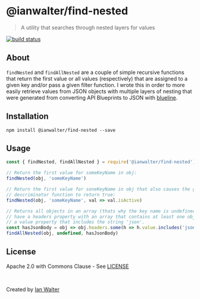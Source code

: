 # @ianwalter/find-nested
> A utility that searches through nested layers for values

[![build status][buildImage]][buildUrl]

## About

`findNested` and `findAllNested` are a couple of simple recursive functions that
return the first value or all values (respectively) that are assigned to a given
key and/or pass a given filter function. I wrote this in order to more easily
retrieve values from JSON objects with multiple layers of nesting that were
generated from converting API Blueprints to JSON with [blueline][bluelineUrl].

## Installation

```console
npm install @ianwalter/find-nested --save
```

## Usage

```js
const { findNested, findAllNested } = require('@ianwalter/find-nested')

// Return the first value for someKeyName in obj:
findNested(obj, 'someKeyName')

// Return the first value for soneKeyName in obj that also causes the given
// descriminator function to return true:
findNested(obj, 'someKeyName', val => val.isActive)

// Returns all objects in an array (thats why the key name is undefined) that
// have a headers property with an array that contains at least one object with
// a value property that includes the string 'json'.
const hasJsonBody = obj => obj.headers.some(h => h.value.includes('json'))
findAllNested(obj, undefined, hasJsonBody)
```

## License

Apache 2.0 with Commons Clause - See [LICENSE][licenseUrl]

&nbsp;

Created by [Ian Walter](https://iankwalter.com)

[buildImage]: https://dev.azure.com/iankw/find-nested/_apis/build/status/ianwalter.find-nested
[buildUrl]: https://dev.azure.com/iankw/find-nested/_build
[bluelineUrl]: https://github.com/ianwalter/blueline
[licenseUrl]: https://github.com/ianwalter/find-nested/blob/master/LICENSE
